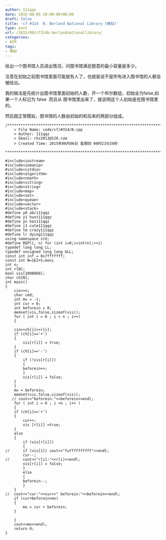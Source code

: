 ```yaml
---
author: 111qqz
date: 2015-08-05 19:00:00+00:00
draft: false
title: 'cf #314  B. Berland National Library (模拟)'
type: post
url: /2015/08/cf314b-berlandnationallibrary/
categories:
- ACM
tags:
- 模拟
---
```


给出一个图书馆人员进出情况，问图书馆满足题意的最小容量是多少。

注意在初始之前图书馆里面可能就有人了，也就是说不是所有进入图书馆的人都会被给出。

我的做法是先统计出图书馆里面初始的人数，开一个布尔数组，初始全为false,如果一个人标记为 false  而且从 图书馆里出来了，就说明这个人初始是在图书馆里的。

然后就正常模拟，图书馆的人数由初始的和后来的两部分组成。

    
    /*************************************************************************
    	> File Name: code/cf/#314/B.cpp
    	> Author: 111qqz
    	> Email: rkz2013@126.com 
    	> Created Time: 2015年08月06日 星期四 00时23分26秒
     ************************************************************************/
    
    #include<iostream>
    #include<iomanip>
    #include<cstdio>
    #include<algorithm>
    #include<cmath>
    #include<cstring>
    #include<string>
    #include<map>
    #include<set>
    #include<queue>
    #include<vector>
    #include<stack>
    #define y0 abc111qqz
    #define y1 hust111qqz
    #define yn hez111qqz
    #define j1 cute111qqz
    #define tm crazy111qqz
    #define lr dying111qqz
    using namespace std;
    #define REP(i, n) for (int i=0;i<int(n);++i)  
    typedef long long LL;
    typedef unsigned long long ULL;
    const int inf = 0x7fffffff;
    const int N=1E2+5;moni
    int n;
    int r[N];
    bool vis[1000060];
    char ch[N];
    int main()
    {
        cin>>n;
        char cmd;
        int mx = -1;
        int cur = 0;
        int beforein = 0;
        memset(vis,false,sizeof(vis));
        for ( int i = 0 ; i < n ; i++)
        {
    	
    	cin>>ch[i]>>r[i];
    	if (ch[i]=='+')
    	{
    	    vis[r[i]] = true;
    	}
    	if (ch[i]=='-')
    	{
    	    if (!vis[r[i]])
    	    {
    		beforein++;
    	    }
    	    vis[r[i]] = false;
    	}
        }
        mx = beforein;
        memset(vis,false,sizeof(vis));
       // cout<<"beforein:"<<beforein<<endl;
        for ( int i = 0 ; i <n ; i++ )
        {
    	if (ch[i]=='+')
    	{
    	    cur++;
    	    vis [r[i]] =true;
    	}
    	else
    	{
    	    if (vis[r[i]])
    	    {
    //	    if (vis[1]) cout<<"fuffffffffff"<<endl;
    		cur--;
    //		cout<<"r[i]:"<<r[i]<<endl;
    		vis[r[i]] = false;
    	    }
    	    else
    	    {
    		beforein--;
    	    }
    	}
    //	cout<<"cur:"<<cur<<" beforein:"<<beforein<<endl;   
    	if (cur+beforein>mx)
    	{
    	    mx = cur + beforein;
    	}
    
        }
        cout<<mx<<endl;
    	return 0;
    }
    
